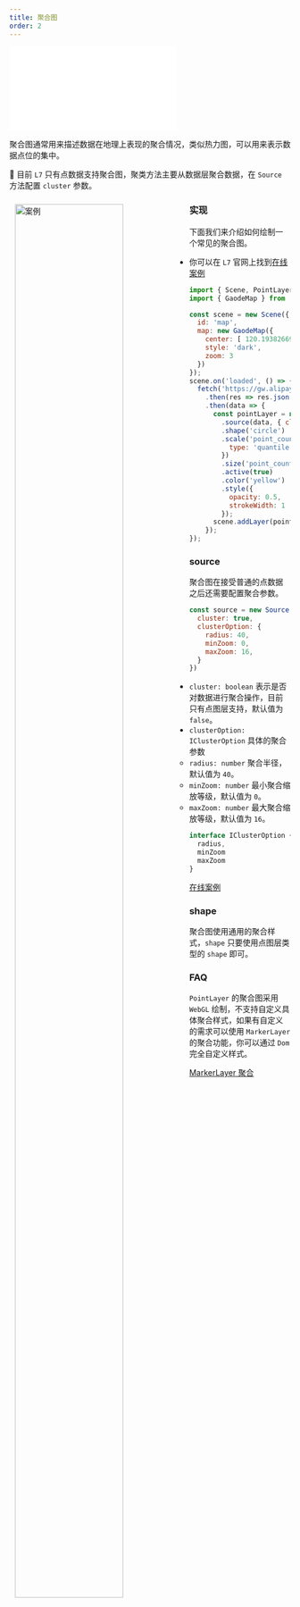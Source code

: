 ```yaml
---
title: 聚合图
order: 2
---
```

<embed src="@/docs/common/style.md"></embed>

聚合图通常用来描述数据在地理上表现的聚合情况，类似热力图，可以用来表示数据点位的集中。    

🌟 目前 `L7` 只有点数据支持聚合图，聚类方法主要从数据层聚合数据，在 `Source` 方法配置 `cluster` 参数。

<div>
  <div style="width:60%;float:left; margin: 10px;">
    <img  width="80%" alt="案例" src='https://gw.alipayobjects.com/mdn/antv_site/afts/img/A*paQsRKykjL4AAAAAAAAAAABkARQnAQ'>
  </div>
</div>

### 实现

下面我们来介绍如何绘制一个常见的聚合图。

- 你可以在 `L7` 官网上找到[在线案例](/examples/point/cluster/#cluster)

```js
import { Scene, PointLayer } from '@antv/l7';
import { GaodeMap } from '@antv/l7-maps';

const scene = new Scene({
  id: 'map',
  map: new GaodeMap({
    center: [ 120.19382669582967, 30.258134 ],
    style: 'dark',
    zoom: 3
  })
});
scene.on('loaded', () => {
  fetch('https://gw.alipayobjects.com/os/basement_prod/d3564b06-670f-46ea-8edb-842f7010a7c6.json')
    .then(res => res.json())
    .then(data => {
      const pointLayer = new PointLayer({})
        .source(data, { cluster: true })
        .shape('circle')
        .scale('point_count', {
          type: 'quantile'
        })
        .size('point_count', [ 5, 10, 15, 20, 25 ])
        .active(true)
        .color('yellow')
        .style({
          opacity: 0.5,
          strokeWidth: 1
        });
      scene.addLayer(pointLayer);
    });
});
```

### source

聚合图在接受普通的点数据之后还需要配置聚合参数。

```js
const source = new Source(data, {
  cluster: true,
  clusterOption: {
    radius: 40,
    minZoom: 0,
    maxZoom: 16,
  }
})
```

- `cluster: boolean` 表示是否对数据进行聚合操作，目前只有点图层支持，默认值为 `false`。
- `clusterOption: IClusterOption` 具体的聚合参数
  - `radius: number` 聚合半径，默认值为 `40`。
  - `minZoom: number` 最小聚合缩放等级，默认值为 `0`。
  - `maxZoom: number` 最大聚合缩放等级，默认值为 `16`。

```js
interface IClusterOption {
  radius,
  minZoom
  maxZoom
}
```

[在线案例](/examples/point/cluster#cluster)

### shape

聚合图使用通用的聚合样式，`shape` 只要使用点图层类型的 `shape` 即可。

### FAQ

`PointLayer` 的聚合图采用 `WebGL` 绘制，不支持自定义具体聚合样式，如果有自定义的需求可以使用 `MarkerLayer` 的聚合功能，你可以通过 `Dom` 完全自定义样式。

[MarkerLayer 聚合](/api/component/markerlayer)
